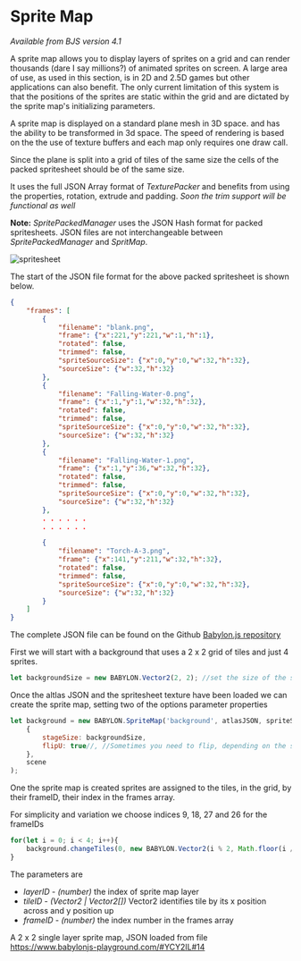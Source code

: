 # Sprite Map 
*Available from BJS version 4.1*

A sprite map allows you to display layers of sprites on a grid and can render thousands (dare I say millions?) of animated sprites on screen.  A large area of use, as used in this section, is in 2D and 2.5D games but other applications can also benefit. The only current limitation of this system is that the positions of the sprites are static within the grid and are dictated by the sprite map's initializing parameters. 

A  sprite map is displayed on a standard plane mesh in 3D space. and has the ability to be transformed in 3d space.  The speed of rendering is based on the the use of texture buffers and each map only requires one draw call.

Since the plane is split into a grid of tiles of the same size the cells of the packed spritesheet should be of the same size.

It uses the full JSON Array format of _TexturePacker_ and benefits from using the properties, rotation, extrude and padding.  *Soon the trim support will be functional as well*

**Note:** *SpritePackedManager* uses the JSON Hash format for packed spritesheets. JSON files are not interchangeable between *SpritePackedManager* and *SpritMap*.

![spritesheet](/img/how_to/Sprites/legends.png)

The start of the JSON file format for the above packed spritesheet is shown below.

```json
{
    "frames": [
        {
	        "filename": "blank.png",
	        "frame": {"x":221,"y":221,"w":1,"h":1},
	        "rotated": false,
	        "trimmed": false,
	        "spriteSourceSize": {"x":0,"y":0,"w":32,"h":32},
	        "sourceSize": {"w":32,"h":32}
        },
        {
	        "filename": "Falling-Water-0.png",
	        "frame": {"x":1,"y":1,"w":32,"h":32},
	        "rotated": false,
	        "trimmed": false,
	        "spriteSourceSize": {"x":0,"y":0,"w":32,"h":32},
	        "sourceSize": {"w":32,"h":32}
        },
        {
	        "filename": "Falling-Water-1.png",
	        "frame": {"x":1,"y":36,"w":32,"h":32},
	        "rotated": false,
	        "trimmed": false,
	        "spriteSourceSize": {"x":0,"y":0,"w":32,"h":32},
	        "sourceSize": {"w":32,"h":32}
        },
        . . . . . . 
        . . . . . .

        {
	        "filename": "Torch-A-3.png",
	        "frame": {"x":141,"y":211,"w":32,"h":32},
	        "rotated": false,
	        "trimmed": false,
	        "spriteSourceSize": {"x":0,"y":0,"w":32,"h":32},
	        "sourceSize": {"w":32,"h":32}
        }
    ]
}
```
The complete JSON file can be found on the Github [Babylon.js repository](https://github.com/BabylonJS/Babylon.js/blob/master/Playground/textures/spriteMap/none_trimmed/Legends_Level_A.json)

First we will start with a background that uses a 2 x 2 grid of tiles and just 4 sprites.


```javascript
let backgroundSize = new BABYLON.Vector2(2, 2); //set the size of the sprite map stage
```

Once the altlas JSON and the spritesheet texture have been loaded we can create the sprite map, setting two of the options parameter properties
```javascript
let background = new BABYLON.SpriteMap('background', atlasJSON, spriteSheet,
    {
        stageSize: backgroundSize,
        flipU: true//, //Sometimes you need to flip, depending on the sprite format.
    },
    scene
);
```

One the sprite map is created sprites are assigned to the tiles, in the grid, by their frameID, their index in the frames array. 

For simplicity and variation we choose indices 9, 18, 27 and 26 for the frameIDs
```javascript
for(let i = 0; i < 4; i++){
    background.changeTiles(0, new BABYLON.Vector2(i % 2, Math.floor(i / 2)), 9 * i + 9)
}
```
The parameters are

- _layerID_ - _(number)_ the index of sprite map layer
- _tileID_ - _(Vector2 | Vector2[])_ Vector2 identifies tile by its x position across and y position up
- _frameID_ - _(number)_ the index number in the frames array


A 2 x 2 single layer sprite map, JSON loaded from file https://www.babylonjs-playground.com/#YCY2IL#14


